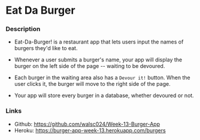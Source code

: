 # Eat Da Burger 

### Description 

* Eat-Da-Burger! is a restaurant app that lets users input the names of burgers they'd like to eat.

* Whenever a user submits a burger's name, your app will display the burger on the left side of the page -- waiting to be devoured.

* Each burger in the waiting area also has a `Devour it!` button. When the user clicks it, the burger will move to the right side of the page.

* Your app will store every burger in a database, whether devoured or not.


### Links

* Github: https://github.com/walsc024/Week-13-Burger-App
* Heroku: https://burger-app-week-13.herokuapp.com/burgers